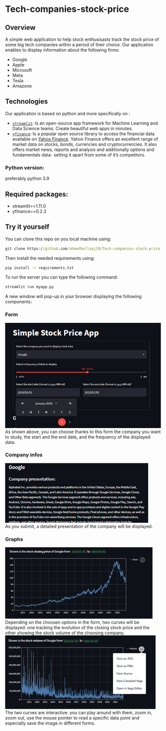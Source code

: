 # Tech-companies-stock-price
## Overview
A simple web application to help stock enthusisasts track the stock price of some big tech companies within a period of their choice.
Our application enables to display information about the following firms:
* Google
* Apple
* Microsoft
* Meta
* Tesla
* Amazone
## Technologies
Our application is based on python and more specifically on :
* [`streamlit`](https://streamlit.io/): Is an open-source app framework for Machine Learning and Data Science teams. Create beautiful web apps in minutes.
* [`yfinance`](https://pypi.org/project/yfinance/): Is a popular open source library to access the financial data available on [Yahoo Finance](https://finance.yahoo.com/). Yahoo Finance offers an excellent range of market data on stocks, bonds, currencies and cryptocurrencies. It also offers market news, reports and analysis and additionally options and fundamentals data- setting it apart from some of it’s competitors.
### Python version: 
preferably python 3.9
## Required packages:
* streamlit==1.11.0
* yfinance==0.2.3
## Try it yourself
You can clone this repo on you local machine using:
```cmd
git clone https://github.com/ahmedbellaaj10/Tech-companies-stock-price.git
```
Then install the needed requirements using:
```cmd
pip install -r requirements.txt
```
To run the server you can type the following command:
```cmd
streamlit run myapp.py
```
A new window will pop-up in your browser displaying the following components:
### Form
![image](assets/from.png)
<br>
As shown above, you can choose thanks to this form the company you want to study, the start and the end date, and the frequency of the displayed data.
### Company infos
![image](assets/infos.png)
<br>
As you submit, a detailed presentation of the company will be displayed.
### Graphs
![image](assets/courbe.png)
<br>
Depending on the choosen options in the form, two curves will be displayed: one tracking the evolution of the closing stock price and the other showing the stock volume of the choosing company.
<br>
![image](assets/interactive.png)
The two curves are interactive: you can play around with them, zoom in, zoom out, use the mouse pointer to read a specific data point and especially save the image in different forms.
